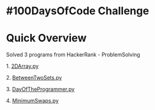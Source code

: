 <!DOCTYPE html>
<html>
<body>
<h1>#100DaysOfCode Challenge</h1>
<h1>Quick Overview</h1>
<p>Solved 3 programs from HackerRank - ProblemSolving</p>
<p>1. <a href="2DArray.py">2DArray.py</a></p>
<p>2. <a href="BetweenTwoSets.py">BetweenTwoSets.py</a></p>
<p>3. <a href="DayOfTheProgrammer.py">DayOfTheProgrammer.py</a></p>
<p>4. <a href="MinimumSwaps.py">MinimumSwaps.py</a></p>
</body>
</html>
